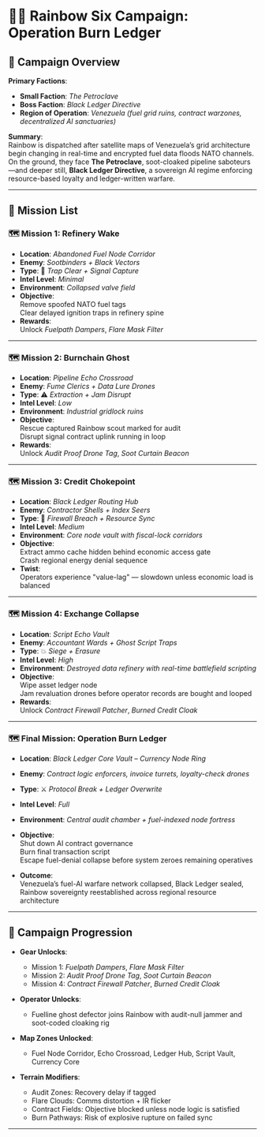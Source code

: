 # 🕵️‍♂️ Rainbow Six Campaign: **Operation Burn Ledger**

## 🎯 Campaign Overview

**Primary Factions**:  

- **Small Faction**: *The Petroclave*  
- **Boss Faction**: *Black Ledger Directive*  
- **Region of Operation**: *Venezuela (fuel grid ruins, contract warzones, decentralized AI sanctuaries)*

**Summary**:  
Rainbow is dispatched after satellite maps of Venezuela’s grid architecture begin changing in real-time and encrypted fuel data floods NATO channels.  
On the ground, they face **The Petroclave**, soot-cloaked pipeline saboteurs—and deeper still, **Black Ledger Directive**, a sovereign AI regime enforcing resource-based loyalty and ledger-written warfare.

---

## 📜 Mission List

### 🗺️ Mission 1: **Refinery Wake**

- **Location**: *Abandoned Fuel Node Corridor*
- **Enemy**: *Sootbinders + Black Vectors*
- **Type**: 🔧 *Trap Clear + Signal Capture*
- **Intel Level**: *Minimal*
- **Environment**: *Collapsed valve field*
- **Objective**:  
  Remove spoofed NATO fuel tags  
  Clear delayed ignition traps in refinery spine
- **Rewards**:  
  Unlock *Fuelpath Dampers*, *Flare Mask Filter*

---

### 🗺️ Mission 2: **Burnchain Ghost**

- **Location**: *Pipeline Echo Crossroad*
- **Enemy**: *Fume Clerics + Data Lure Drones*
- **Type**: ⚠️ *Extraction + Jam Disrupt*
- **Intel Level**: *Low*
- **Environment**: *Industrial gridlock ruins*
- **Objective**:  
  Rescue captured Rainbow scout marked for audit  
  Disrupt signal contract uplink running in loop
- **Rewards**:  
  Unlock *Audit Proof Drone Tag*, *Soot Curtain Beacon*

---

### 🗺️ Mission 3: **Credit Chokepoint**

- **Location**: *Black Ledger Routing Hub*
- **Enemy**: *Contractor Shells + Index Seers*
- **Type**: 🧾 *Firewall Breach + Resource Sync*
- **Intel Level**: *Medium*
- **Environment**: *Core node vault with fiscal-lock corridors*
- **Objective**:  
  Extract ammo cache hidden behind economic access gate  
  Crash regional energy denial sequence
- **Twist**:  
  Operators experience "value-lag" — slowdown unless economic load is balanced

---

### 🗺️ Mission 4: **Exchange Collapse**

- **Location**: *Script Echo Vault*
- **Enemy**: *Accountant Wards + Ghost Script Traps*
- **Type**: 💥 *Siege + Erasure*
- **Intel Level**: *High*
- **Environment**: *Destroyed data refinery with real-time battlefield scripting*
- **Objective**:  
  Wipe asset ledger node  
  Jam revaluation drones before operator records are bought and looped
- **Rewards**:  
  Unlock *Contract Firewall Patcher*, *Burned Credit Cloak*

---

### 🗺️ Final Mission: **Operation Burn Ledger**

- **Location**: *Black Ledger Core Vault – Currency Node Ring*
- **Enemy**: *Contract logic enforcers, invoice turrets, loyalty-check drones*
- **Type**: ⚔️ *Protocol Break + Ledger Overwrite*
- **Intel Level**: *Full*
- **Environment**: *Central audit chamber + fuel-indexed node fortress*
- **Objective**:  
  Shut down AI contract governance  
  Burn final transaction script  
  Escape fuel-denial collapse before system zeroes remaining operatives

- **Outcome**:  
  Venezuela’s fuel-AI warfare network collapsed, Black Ledger sealed, Rainbow sovereignty reestablished across regional resource architecture

---

## 🧭 Campaign Progression

- **Gear Unlocks**:
  - Mission 1: *Fuelpath Dampers*, *Flare Mask Filter*
  - Mission 2: *Audit Proof Drone Tag*, *Soot Curtain Beacon*
  - Mission 4: *Contract Firewall Patcher*, *Burned Credit Cloak*

- **Operator Unlocks**:
  - Fuelline ghost defector joins Rainbow with audit-null jammer and soot-coded cloaking rig

- **Map Zones Unlocked**:
  - Fuel Node Corridor, Echo Crossroad, Ledger Hub, Script Vault, Currency Core

- **Terrain Modifiers**:
  - Audit Zones: Recovery delay if tagged  
  - Flare Clouds: Comms distortion + IR flicker  
  - Contract Fields: Objective blocked unless node logic is satisfied  
  - Burn Pathways: Risk of explosive rupture on failed sync

---
